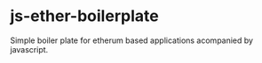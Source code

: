 # js-ether-boilerplate
Simple boiler plate for etherum based applications acompanied by javascript.
